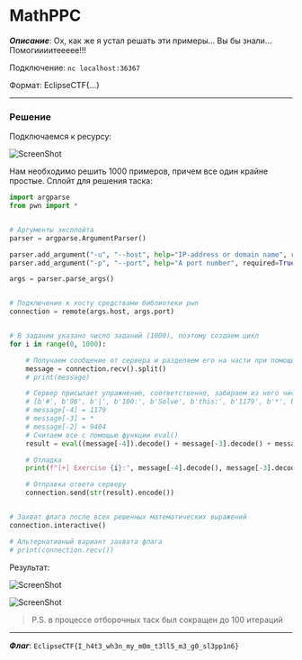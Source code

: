 # MathPPC

***Описание***: Ох, как же я устал решать эти примеры... Вы бы знали... Помогиииитеееее!!!

Подключение: `nc localhost:36367`

Формат: EclipseCTF{...}

---
### Решение

Подключаемся к ресурсу:

![ScreenShot](screenshots/MathPPC-1.png)

Нам необходимо решить 1000 примеров, причем все один крайне простые. Сплойт для решения таска:

```python
import argparse
from pwn import *


# Аргументы эксплойта
parser = argparse.ArgumentParser()

parser.add_argument("-u", "--host", help="IP-address or domain name", required=True)
parser.add_argument("-p", "--port", help="A port number", required=True)

args = parser.parse_args()


# Подключение к хосту средствами библиотеки pwn
connection = remote(args.host, args.port)


# В задании указано число заданий (1000), поэтому создаем цикл
for i in range(0, 1000):

    # Получаем сообщение от сервера и разделяем его на части при помощи .split()
    message = connection.recv().split()
    # print(message)

    # Сервер присылает упражнение, соответственно, забираем из него числа и операцию, которую надо провести над ними. Пример:
    # [b'#', b'96', b'|', b'100:', b'Solve', b'this:', b'1179', b'*', b'9404', b'='] - полученное сообщение от сервера
    # message[-4] = 1179
    # message[-3] = *
    # message[-2] = 9404
    # Считаем все с помощью функции eval()
    result = eval((message[-4]).decode() + message[-3].decode() + message[-2].decode())

    # Отладка
    print(f"[+] Exercise {i}:", message[-4].decode(), message[-3].decode(), message[-2].decode(), "=", result)

    # Отправка ответа серверу
    connection.send(str(result).encode())


# Захват флага после всех решенных математических выражений
connection.interactive()

# Альтернативный вариант захвата флага
# print(connection.recv())
```

Результат:

![ScreenShot](screenshots/MathPPC-2.png)

![ScreenShot](screenshots/MathPPC-3.png)

>P.S. в процессе отборочных таск был сокращен до 100 итераций

---

***Флаг***: `EclipseCTF{I_h4t3_wh3n_my_m0m_t3ll5_m3_g0_sl3pp1n6}`